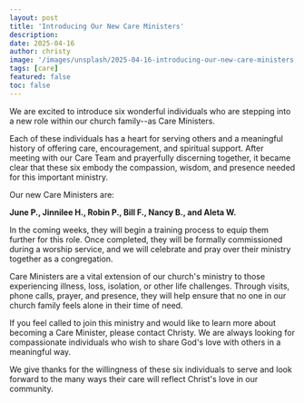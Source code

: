 ```yaml
---
layout: post
title: 'Introducing Our New Care Ministers'
description:
date: 2025-04-16
author: christy
image: '/images/unsplash/2025-04-16-introducing-our-new-care-ministers.jpg'
tags: [care]
featured: false
toc: false
---
```


We are excited to introduce six wonderful individuals who are stepping into a new role within our church family--as Care Ministers.

Each of these individuals has a heart for serving others and a meaningful history of offering care, encouragement, and spiritual support. After meeting with our Care Team and prayerfully discerning together, it became clear that these six embody the compassion, wisdom, and presence needed for this important ministry.

Our new Care Ministers are:

**June P., Jinnilee H., Robin P., Bill F., Nancy B., and Aleta W.**

In the coming weeks, they will begin a training process to equip them further for this role. Once completed, they will be formally commissioned during a worship service, and we will celebrate and pray over their ministry together as a congregation.

Care Ministers are a vital extension of our church's ministry to those experiencing illness, loss, isolation, or other life challenges. Through visits, phone calls, prayer, and presence, they will help ensure that no one in our church family feels alone in their time of need.

If you feel called to join this ministry and would like to learn more about becoming a Care Minister, please contact Christy. We are always looking for compassionate individuals who wish to share God's love with others in a meaningful way.

We give thanks for the willingness of these six individuals to serve and look forward to the many ways their care will reflect Christ's love in our community.
